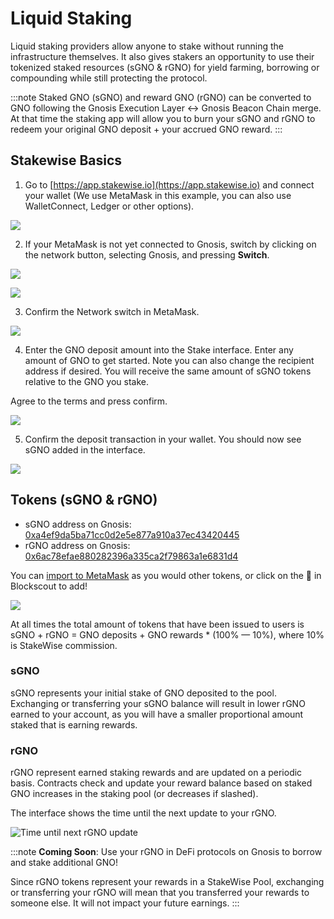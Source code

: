 ---
---

# Liquid Staking

Liquid staking providers allow anyone to stake without running the infrastructure themselves. It also gives stakers an opportunity to use their tokenized staked resources (sGNO & rGNO) for yield farming, borrowing or compounding while still protecting the protocol.

:::note
Staked GNO (sGNO) and reward GNO (rGNO) can be converted to GNO following the Gnosis Execution Layer <-> Gnosis Beacon Chain merge. At that time the staking app will allow you to burn your sGNO and rGNO to redeem your original GNO deposit + your accrued GNO reward.
:::

## Stakewise Basics

1) Go to [https://app.stakewise.io](https://app.stakewise.io) and connect your wallet (We use MetaMask in this example, you can also use WalletConnect, Ledger or other options).

![](/img/node/stakewise-1.png)

2) If your MetaMask is not yet connected to Gnosis, switch by clicking on the network button, selecting Gnosis, and pressing **Switch**.

![](/img/node/stakewise-2.png)

![](/img/node/stakewise-3.png)

3) Confirm the Network switch in MetaMask.

![](/img/node/stakewise-4.png)

4) Enter the GNO deposit amount into the Stake interface. Enter any amount of GNO to get started.  Note you can also change the recipient address if desired. You will receive the same amount of sGNO tokens relative to the GNO you stake.

Agree to the terms and press confirm.

![](/img/node/stakewise-5.png)

5) Confirm the deposit transaction in your wallet. You should now see sGNO added in the interface.

![](/img/node/sGNO.png)

## Tokens (sGNO & rGNO)

* sGNO address on Gnosis:
  [0xa4ef9da5ba71cc0d2e5e877a910a37ec43420445 ](https://blockscout.com/xdai/mainnet/token/0xA4eF9Da5BA71Cc0D2e5E877a910A37eC43420445/token-transfers)
* rGNO address on Gnosis:
  [0x6ac78efae880282396a335ca2f79863a1e6831d4 ](https://blockscout.com/xdai/mainnet/token/0x6aC78efae880282396a335CA2F79863A1e6831D4/token-transfers)

You can [import to MetaMask](https://consensys.net/blog/metamask/how-to-add-your-custom-tokens-in-metamask/) as you would other tokens, or click on the 🦊 in Blockscout to add!

![](/img/node/blockscout-1.png)

At all times the total amount of tokens that have been issued to users is sGNO + rGNO = GNO deposits + GNO rewards \* (100% — 10%), where 10% is StakeWise commission.

### sGNO

sGNO represents your initial stake of GNO deposited to the pool. Exchanging or transferring your sGNO balance will result in lower rGNO earned to your account, as you will have a smaller proportional amount staked that is earning rewards.

### rGNO

rGNO represent earned staking rewards and are updated on a periodic basis.  Contracts check and update your reward balance based on staked GNO increases in the staking pool (or decreases if slashed).

The interface shows the time until the next update to your rGNO.

![Time until next rGNO update](/img/node/next-update.png)

:::note
**Coming Soon**: Use your rGNO in DeFi protocols on Gnosis to borrow and stake additional GNO! 

Since rGNO tokens represent your rewards in a StakeWise Pool, exchanging or transferring your rGNO will mean that you transferred your rewards to someone else. It will not impact your future earnings.
:::


